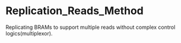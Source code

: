 # Replication_Reads_Method
Replicating BRAMs to support multiple reads without complex control logics(multiplexor).
